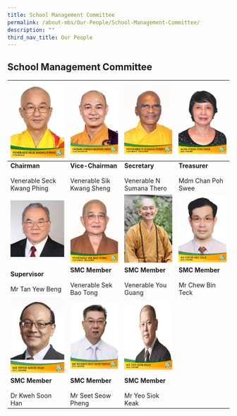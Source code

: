 ```yaml
---
title: School Management Committee
permalink: /about-mbs/Our-People/School-Management-Committee/
description: ""
third_nav_title: Our People
---
```

## School Management Committee

| ![](/images/venerable-seck-kwang-phing-725x1024.jpeg)                                      |  ![](/images/venerable-bhikkhu-sik-kwang-sheng-725x1024.jpeg)                                         |  ![](/images/venerable-n-sumana-thero-725x1024.jpeg)                                    |  ![](/images/mdm-chan-poh-swee-725x1024.jpeg)                             |
|----------------------------------------|--------------------------------------------|---------------------------------------|--------------------------------|
| **Chairman**<br><br>Venerable Seck Kwang Phing | **Vice-Chairman**<br><br>Venerable Sik Kwang Sheng | **Secretary**<br><br>Venerable N Sumana Thero | **Treasurer**<br><br>Mdm Chan Poh Swee |
| ![Tan Yew Beng](/images/tan%20yew%20beng%20(5).png) |   ![](/images/venerable-sek-bao-tong-725x1024.jpeg)|  ![](/images/venerable%20you%20kwang.png)                   |                        ![](/images/mr-chew-bin-teck-725x1024.jpeg)       |
|     **Supervisor** <br><br>Mr Tan Yew Beng     |    **SMC Member** <br><br>Venerable Sek Bao Tong   |   **SMC Member** <br><br>Venerable You Guang  | **SMC Member** <br><br>Mr Chew Bin Teck |
|  ![](/images/smc-member-741x1024.jpeg)                                     |      ![](/images/wilfred.jpeg)                                     |     ![](/images/mr-yeo-siok-keak-725x1024.jpeg)                                 |                                |
|     **SMC Member** <br><br>Dr Kweh Soon Han    |      **SMC Member** <br><br>Mr Seet Seow Pheng     |    **SMC Member** <br><br>Mr Yeo Siok Keak    |                                |